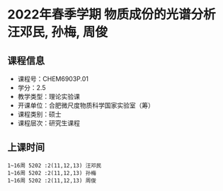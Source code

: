 # 2022年春季学期 物质成份的光谱分析 汪邓民, 孙梅, 周俊






## 课程信息

- 课程号：CHEM6903P.01
- 学分：2.5
- 教学类型：理论实验课
- 开课单位：合肥微尺度物质科学国家实验室（筹）
- 课程类别：硕士
- 课程层次：研究生课程

## 上课时间

```
1~16周 5202 :2(11,12,13) 汪邓民
1~16周 5202 :2(11,12,13) 孙梅
1~16周 5202 :2(11,12,13) 周俊
```

